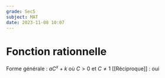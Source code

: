 ```yaml
---
grade: Sec5
subject: MAT
date: 2023-11-08 10:07
---
```


# Fonction rationnelle

Forme générale : $aC^x + k$ où $C > 0$ et $C \ne 1$
[[Réciproque]] : oui